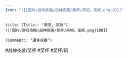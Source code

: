 ```yaml
---
Icon: "![[图片/游戏攻略/战神夜袭/奖杯/来吧，巫妖.png|30]]"
---
```

```ad-common-bronze-trophy
title: (Title:: "来吧, 巫妖")
![[图片/游戏攻略/战神夜袭/奖杯/来吧，巫妖.png|100]]

(Comment:: "通关戍塞")
```

#战神夜袭/奖杯 #奖杯 #奖杯/铜
